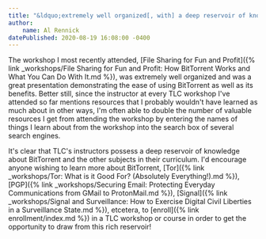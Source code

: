 ```yaml
---
title: "&ldquo;extremely well organized[, with] a deep reservoir of knowledge&rdquo;"
author:
    name: Al Rennick
datePublished: 2020-08-19 16:08:00 -0400
---
```


The workshop I most recently attended, [File Sharing for Fun and Profit]({% link _workshops/File Sharing for Fun and Profit: How BitTorrent Works and What You Can Do With It.md %}), was extremely well organized and was a great presentation demonstrating the ease of using BitTorrent as well as its benefits. Better still, since the instructor at every TLC workshop I've attended so far mentions resources that I probably wouldn't have learned as much about in other ways, I'm often able to double the number of valuable resources I get from attending the workshop by entering the names of things I learn about from the workshop into the search box of several search engines.

It's clear that TLC's instructors possess a deep reservoir of knowledge about BitTorrent and the other subjects in their curriculum.  I'd encourage anyone wishing to learn more about BitTorrent, [Tor]({% link _workshops/Tor: What is it Good For? (Absolutely Everything!).md %}), [PGP]({% link _workshops/Securing Email: Protecting Everyday Communications from GMail to ProtonMail.md %}), [Signal]({% link _workshops/Signal and Surveillance: How to Exercise Digital Civil Liberties in a Surveillance State.md %}), etcetera, to [enroll]({% link enrollment/index.md %}) in a TLC workshop or course in order to get the opportunity to draw from this rich reservoir!
